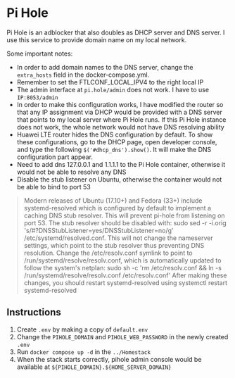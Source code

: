 # Pi Hole

Pi Hole is an adblocker that also doubles as DHCP server and DNS server. I use this service to provide domain name on my local network. 

Some important notes:

- In order to add domain names to the DNS server, change the `extra_hosts` field in the docker-compose.yml.
- Remember to set the FTLCONF_LOCAL_IPV4 to the right local IP
- The admin interface at `pi.hole/admin` does not work. I have to use `IP:8053/admin`
- In order to make this configuration works, I have modified the router so that any IP assignment via DHCP would be provided with a DNS server that points to my local server where Pi Hole runs. If this Pi Hole instance does not work, the whole network would not have DNS resolving ability
- Huawei LTE router hides the DNS configuration by default. To show these configurations, go to the DHCP page, open developer console, and type the following `$('#dhcp_dns').show()`. It will make the DNS configuration part appear.
- Need to add dns 127.0.0.1 and 1.1.1.1 to the Pi Hole container, otherwise it would not be able to resolve any DNS
- Disable the stub listener on Ubuntu, otherwise the container would not be able to bind to port 53

> Modern releases of Ubuntu (17.10+) and Fedora (33+) include systemd-resolved which is configured by default to implement a caching DNS stub resolver. This will prevent pi-hole from listening on port 53. The stub resolver should be disabled with: sudo sed -r -i.orig 's/#?DNSStubListener=yes/DNSStubListener=no/g' /etc/systemd/resolved.conf. This will not change the nameserver settings, which point to the stub resolver thus preventing DNS resolution. Change the /etc/resolv.conf symlink to point to /run/systemd/resolve/resolv.conf, which is automatically updated to follow the system's netplan: sudo sh -c 'rm /etc/resolv.conf && ln -s /run/systemd/resolve/resolv.conf /etc/resolv.conf' After making these changes, you should restart systemd-resolved using systemctl restart systemd-resolved

## Instructions

1. Create `.env` by making a copy of `default.env`
2. Change the `PIHOLE_DOMAIN` and `PIHOLE_WEB_PASSWORD` in the newly created `.env`
3. Run `docker compose up -d` in the `../Homestack`
4. When the stack starts correctly, pihole admin console would be available at `${PIHOLE_DOMAIN}.${HOME_SERVER_DOMAIN}`
